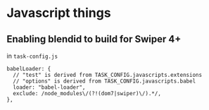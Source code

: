# Javascript things

## Enabling blendid to build for Swiper 4+

in `task-config.js`

```
babelLoader: {
  // "test" is derived from TASK_CONFIG.javascripts.extensions
  // "options" is derived from TASK_CONFIG.javascripts.babel
  loader: "babel-loader",
  exclude: /node_modules\/(?!(dom7|swiper)\/).*/,
},
```
